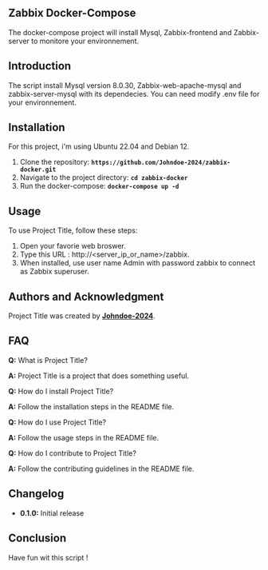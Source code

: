## **Zabbix Docker-Compose**

The docker-compose project will install Mysql, Zabbix-frontend and Zabbix-server to monitore your environnement. 

## **Introduction**

The script install Mysql version 8.0.30, Zabbix-web-apache-mysql and zabbix-server-mysql with its dependecies. 
You can need modify .env file for your environnement. 

## **Installation**
For this project, i'm using Ubuntu 22.04 and Debian 12. 

1. Clone the repository: **`https://github.com/Johndoe-2024/zabbix-docker.git`**
2. Navigate to the project directory: **`cd zabbix-docker`**
3. Run the docker-compose: **`docker-compose up -d`**

## **Usage**

To use Project Title, follow these steps:

1. Open your favorie web broswer.
2. Type this URL : http://<server_ip_or_name>/zabbix.
3. When installed, use user name Admin with password zabbix to connect as Zabbix superuser.


## **Authors and Acknowledgment**

Project Title was created by **[Johndoe-2024](https://github.com/Johndoe-2024/zabbix-docker.git)**.

## **FAQ**

**Q:** What is Project Title?

**A:** Project Title is a project that does something useful.

**Q:** How do I install Project Title?

**A:** Follow the installation steps in the README file.

**Q:** How do I use Project Title?

**A:** Follow the usage steps in the README file.

**Q:** How do I contribute to Project Title?

**A:** Follow the contributing guidelines in the README file.


## **Changelog**

- **0.1.0:** Initial release

## **Conclusion**

Have fun wit this script !
